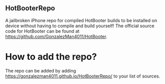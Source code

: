 ## HotBooterRepo
A jailbroken iPhone repo for compiled HotBooter builds to be installed on device without having to compile and build yourself!
The official source code for HotBooter can be found at https://github.com/GonzalezMan4011/HotBooter.

# How to add the repo?
The repo can be added by adding https://gonzalezman4011.github.io/HotBooterRepo/ to your list of sources.

